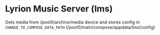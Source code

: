 # Lyrion Music Server (lms)

Gets media from /pool0/archive/media device and stores config in `CHANGE_TO_COMPOSE_DATA_PATH` (/pool0/main/compose/appdata/lms/config)
